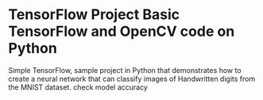 # TensorFlow Project Basic TensorFlow and OpenCV code on Python
Simple TensorFlow, sample project in Python that demonstrates how to create a neural network that can classify images of Handwritten digits from the MNIST dataset.
check model accuracy 
